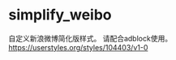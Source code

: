simplify_weibo
==============
自定义新浪微博简化版样式。
请配合adblock使用。
https://userstyles.org/styles/104403/v1-0
